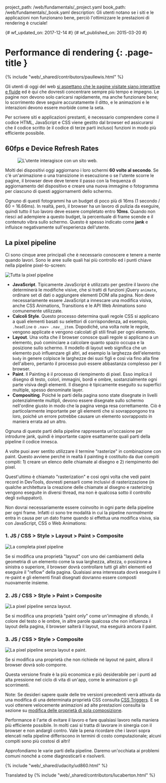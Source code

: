 project_path: /web/fundamentals/_project.yaml
book_path: /web/fundamentals/_book.yaml
description: Gli utenti notano se i siti e le applicazioni non funzionano bene, perciò l'ottimizzare le prestazioni di rendering è cruciale!

{# wf_updated_on: 2017-12-14 #}
{# wf_published_on: 2015-03-20 #}

# Performance di rendering {: .page-title }

{% include "web/_shared/contributors/paullewis.html" %}

Gli utenti di oggi del web
[si aspettano che le pagine visitate siano interattive e fluide](https://paul.kinlan.me/what-news-readers-want/)
ed è qui che dovresti concentrare sempre più tempo e impegno. Le pagine
non devono solo caricarsi rapidamente, ma anche funzionare bene; lo
scorrimento deve seguire accuratamente il ditto, e le animazioni e le interazioni
devono essere morbide come la seta.

Per scrivere siti e applicazioni prestanti, è necessario comprendere
come il codice HTML, JavaScript e CSS viene gestito dal browser ed
assicurarsi che il codice scritto (e il codice di terze parti
incluso) funzioni in modo più efficiente possibile.

## 60fps e Device Refresh Rates

<div class="attempt-right">
  <figure>
    <img src="images/intro/response.jpg" alt="L'utente interagisce con un sito web.">
  </figure>
</div>

Molti dei dispositivi oggi aggiornano i loro schermi **60
volte al secondo**. Se c'è un'animazione o una transizione in esecuzione
o se l'utente scorre le pagine, il browser deve deve tenere il passo con la
frequenza di aggiornamento del dispositivo e creare una nuova immagine o
fotogramma per ciascuno di questi aggiornamenti dello schermo.

Ognuno di questi fotogrammi ha un budget di poco più di 16ms (1 secondo
/ 60 = 16.66ms). In realtà, però, il browser ha un lavoro di pulizia da
eseguire, quindi tutto il tuo lavoro deve essere completato entro
**10ms**. Quando non riesci ad adempiere a questo budget, la percentuale
di frame scende e il contenuto vibra sullo schermo. Questo è
spesso indicato come **jank** e influisce negativamente sull'esperienza
dell'utente.

## La pixel pipeline

Ci sono cinque aree principali che è necessario conoscere e tenere a
mente quando lavori. Sono le aree sulle quali hai più controllo ed i
punti chiave nella pipeline pixel-to-screen:

<img src="images/intro/frame-full.jpg"  alt="Tutta la pixel pipeline">

* **JavaScript**. Tipicamente JavaScript è utilizzato per gestire il
lavoro che determinerà le modifiche visive, che si tratti di
funzioni jQuery `animate`, ordinare set di dati o aggiungere elementi DOM
alla pagina. Non deve necessariamente essere JavaScript a innescare una modifica
visiva, anche CSS Animations, Transitions e le API Web Animations sono
comunemente utilizzate.
* **Calcoli Style**. Questo processo determina quali regole CSS si
applicano a quali elementi basati su selettori di corrispondenza, ad
esempio, `.headline` o `.nav> .nav__item`. Dopodiché, una volta note le
regole, vengono applicate e vengono calcolati gli stili finali per ogni
elemento.
* **Layout**. Una volta che il browser conosce quali regole si applicano
a un elemento, può cominciare a calcolare quanto spazio occupa e la posizione
sullo schermo. Il modello di layout web significa che un elemento può
influenzare gli altri, ad esempio la larghezza dell'elemento `body` in
genere colpisce le larghezze dei suoi figli e così via fino alla fine
dell'albero, pertanto il processo può essere abbastanza complesso
per il browser.
* **Paint**. Il Painting è il processo di riempimento di pixel. Esso
implica il disegno di testo, colori, immagini, bordi e ombre,
sostanzialmente ogni parte visiva degli elementi. Il disegno è
tipicamente eseguito su superfici multiple, spesso denominate layer.
* **Compositing**. Poiché le parti della pagina sono state disegnate in
livelli potenzialmente multipli, devono essere disegnate sullo schermo
nell'ordine giusto in modo che la pagina venga resa correttamente. Ciò è
particolarmente importante per gli elementi che si sovrappongono tra
loro, poiché un errore potrebbe causare un elemento sovrapposto in
maniera errata ad un altro.

Ognuna di queste parti della pipeline rappresenta un'occasione per
introdurre jank, quindi è importante capire esattamente quali parti
della pipeline il codice innesca.

A volte puoi aver sentito utilizzare il termine "rasterize" in
combinazione con paint. Questo avviene perché in realtà il painting è
costituito da due compiti compiti: 1) creare un elenco delle chiamate al
disegno e 2) riempimento dei pixel.

Quest'ultimo è chiamato "rasterization" e così ogni volta che vedi paint
record in DevTools, dovresti pensarli come inclusivi di rasterizzazione
(in qualche architettura la creazione delle chiamate al disegno e
rasterizing vengono eseguite in diversi thread, ma non è qualcosa sotto il
controllo degli sviluppatori).

Non dovrai necessariamente essere coinvolto in ogni parte della pipeline per ogni frame.
Infatti ci sono tre modalità in cui la pipeline _normalmente_ entra in
causa per un dato frame quando si effettua una modifica visiva, sia con
JavaScript, CSS o Web Animations:

### 1. JS / CSS > Style > Layout > Paint > Composite

<img src="images/intro/frame-full.jpg"  alt="La completa pixel pipeline">

Se si modifica una proprietà "layout" con uno dei cambiamenti della
geometria di un elemento come la sua larghezza, altezza, o posizione a
sinistra o superiore, il browser dovrà controllare tutti gli altri
elementi ed eseguire il "reflow" della pagina. Qualsiasi area
interessata dovrà eseguire il re-paint e gli elementi finali disegnati
dovranno essere composti nuovamente insieme.

### 2. JS / CSS > Style > Paint > Composite

<img src="images/intro/frame-no-layout.jpg" alt="La pixel pipeline senza layout.">

Se si modifica una proprietà "paint only" come un'immagine di sfondo, il
colore del testo o le ombre, in altre parole qualcosa che non influenza il layout
della pagina, il browser salterà il layout, ma eseguirà ancora il paint.

### 3. JS / CSS > Style > Composite

<img src="images/intro/frame-no-layout-paint.jpg" alt="La pixel pipeline senza layout e paint.">

Se si modifica una proprietà che non richiede né layout né paint, allora
il browser dovrà solo comporre.

Questa versione finale è la più economica e più desiderabile per i punti
ad alta pressione nel ciclo di vita di un'app, come le animazioni o gli
scorrimenti.

Note: Se desideri sapere quale delle tre versioni precedenti verrà
attivata da una modifica di una determinata proprietà CSS consulta
[CSS Triggers](https://csstriggers.com). E se vuoi ottenere velocemente
animazioni ad alte prestazioni consulta la sezione su [modifica delle
proprietà di sola composizione](stick-to-compositor-only-properties-and-manage-layer-count).

Performance è l'arte di evitare il lavoro e fare qualsiasi lavoro nella
maniera più efficiente possibile. In molti casi si tratta di lavorare
in sinergia con il browser e non andargli contro. Vale la pena ricordare che i
lavori sopra elencati nella pipeline differiscono in termini di costo
computazionale; alcuni compiti sono più costosi di altri!

Approfondiamo le varie parti della pipeline. Daremo un'occhiata ai
problemi comuni nonché a come diagnosticarli e risolverli.

{% include "web/_shared/udacity/ud860.html" %}

Translated by
{% include "web/_shared/contributors/lucaberton.html" %}
